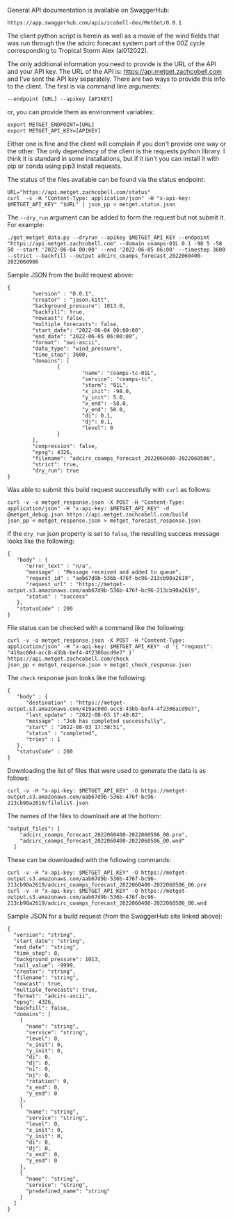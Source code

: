 General API documentation is available on SwaggerHub:
```
https://app.swaggerhub.com/apis/zcobell-dev/MetGet/0.0.1
```
The client python script is herein as well as a movie of the wind fields that was run through the the adcirc forecast system part of the 00Z cycle corresponding to Tropical Storm Alex (al012022).

The only additional information you need to provide is the URL of the API and your API key. The URL of the API is: https://api.metget.zachcobell.com and I've sent the API key separately. There are two ways to provide this info to the client. The first is via command line arguments:
```
--endpoint [URL] --apikey [APIKEY]
```
or, you can provide them as environment variables:
```
export METGET_ENDPOINT=[URL]
export METGET_API_KEY=[APIKEY]
```
Either one is fine and the client will complain if you don't provide one way or the other. The only dependency of the client is the requests python library. I think it is standard in some installations, but if it isn't you can install it with pip or conda using pip3 install requests.

The status of the files available can be found via the status endpoint:
```
URL="https://api.metget.zachcobell.com/status"
curl  -s -H "Content-Type: application/json" -H "x-api-key: $METGET_API_KEY" "$URL" | json_pp > metget.status.json
```
The `--dry_run` argument can be added to form the request but not submit it. For example:

```
./get_metget_data.py --dryrun --apikey $METGET_API_KEY --endpoint "https://api.metget.zachcobell.com" --domain coamps-01L 0.1 -98 5 -58 50 --start '2022-06-04 00:00' --end '2022-06-05 06:00' --timestep 3600 --strict --backfill --output adcirc_coamps_forecast_2022060400-2022060906
```
Sample JSON from the build request above:
```
{
        "version" : "0.0.1",
        "creator" : "jason.kitt",
        "background_pressure": 1013.0,
        "backfill": true,
        "nowcast": false,
        "multiple_forecasts": false,
        "start_date": "2022-06-04 00:00:00",
        "end_date": "2022-06-05 06:00:00",
        "format": "owi-ascii",
        "data_type": "wind_pressure",
        "time_step": 3600,
        "domains": [
                {
                        "name": "coamps-tc-01L",
                        "service": "coamps-tc",
                        "storm": "01L",
                        "x_init": -98.0,
                        "y_init": 5.0,
                        "x_end": -58.0,
                        "y_end": 50.0,
                        "di": 0.1,
                        "dj": 0.1,
                        "level": 0
                }
        ],
        "compression": false,
        "epsg": 4326,
        "filename": "adcirc_coamps_forecast_2022060400-2022060506",
        "strict": true,
        "dry_run": true
}
```
Was able to submit this build request successfully with `curl` as follows:
```
curl -v -o metget_response.json -X POST -H "Content-Type: application/json" -H "x-api-key: $METGET_API_KEY" -d @metget_debug.json https://api.metget.zachcobell.com/build
json_pp < metget_response.json > metget_forecast_response.json
```
If the `dry_run` json property is set to `false`, the resulting success message looks like the following:
```
{
   "body" : {
      "error_text" : "n/a",
      "message" : "Message received and added to queue",
      "request_id" : "aab67d9b-536b-476f-bc96-213cb90a2619",
      "request_url" : "https://metget-output.s3.amazonaws.com/aab67d9b-536b-476f-bc96-213cb90a2619",
      "status" : "success"
   },
   "statusCode" : 200
}
```
File status can be checked with a command like the following:
```
curl -v -o metget_response.json -X POST -H "Content-Type: application/json" -H "x-api-key: $METGET_API_KEY" -d '{ "request": "419ac00d-acc8-43bb-bef4-4f2306acd9e7" }' https://api.metget.zachcobell.com/check
json_pp < metget_response.json > metget_check_response.json
```
The `check` response json looks like the following:
```
{
   "body" : {
      "destination" : "https://metget-output.s3.amazonaws.com/419ac00d-acc8-43bb-bef4-4f2306acd9e7",
      "last_update" : "2022-08-03 17:40:02",
      "message" : "Job has completed successfully",
      "start" : "2022-08-03 17:38:51",
      "status" : "completed",
      "tries" : 1
   },
   "statusCode" : 200
}
```

Downloading the list of files that were used to generate the data is as follows:
```
curl -v -H "x-api-key: $METGET_API_KEY" -O https://metget-output.s3.amazonaws.com/aab67d9b-536b-476f-bc96-213cb90a2619/filelist.json
```
The names of the files to download are at the bottom:
```
"output_files": [
    "adcirc_coamps_forecast_2022060400-2022060506_00.pre",
    "adcirc_coamps_forecast_2022060400-2022060506_00.wnd"
  ]
```
These can be downloaded with the following commands:
```
curl -v -H "x-api-key: $METGET_API_KEY" -O https://metget-output.s3.amazonaws.com/aab67d9b-536b-476f-bc96-213cb90a2619/adcirc_coamps_forecast_2022060400-2022060506_00.pre
curl -v -H "x-api-key: $METGET_API_KEY" -O https://metget-output.s3.amazonaws.com/aab67d9b-536b-476f-bc96-213cb90a2619/adcirc_coamps_forecast_2022060400-2022060506_00.wnd
```


Sample JSON for a build request (from the SwaggerHub site linked above):
```
{
  "version": "string",
  "start_date": "string",
  "end_date": "string",
  "time_step": 0,
  "background_pressure": 1013,
  "null_value": -9999,
  "creator": "string",
  "filename": "string",
  "nowcast": true,
  "multiple_forecasts": true,
  "format": "adcirc-ascii",
  "epsg": 4326,
  "backfill": false,
  "domains": [
    {
      "name": "string",
      "service": "string",
      "level": 0,
      "x_init": 0,
      "y_init": 0,
      "di": 0,
      "dj": 0,
      "ni": 0,
      "nj": 0,
      "rotation": 0,
      "x_end": 0,
      "y_end": 0
    },
    {
      "name": "string",
      "service": "string",
      "level": 0,
      "x_init": 0,
      "y_init": 0,
      "di": 0,
      "dj": 0,
      "x_end": 0,
      "y_end": 0
    },
    {
      "name": "string",
      "service": "string",
      "predefined_name": "string"
    }
  ]
}
```
